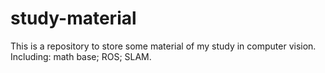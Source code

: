 # study-material

This is a repository to store some material of my study in computer vision.
Including: math base; ROS; SLAM.
